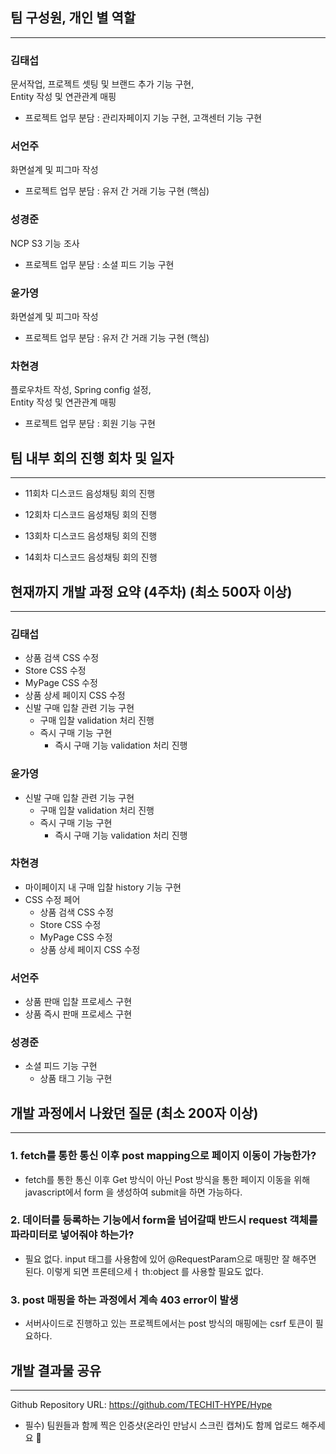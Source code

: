 ## 팀 구성원, 개인 별 역할

---

### 김태섭
문서작업, 프로젝트 셋팅 및 브랜드 추가 기능 구현,  
Entity 작성 및 연관관계 매핑

- 프로젝트 업무 분담 : 관리자페이지 기능 구현, 고객센터 기능 구현

### 서언주
화면설계 및 피그마 작성

- 프로젝트 업무 분담 : 유저 간 거래 기능 구현 (핵심)

### 성경준
NCP S3 기능 조사

- 프로젝트 업무 분담 : 소셜 피드 기능 구현


### 윤가영
화면설계 및 피그마 작성

- 프로젝트 업무 분담 : 유저 간 거래 기능 구현 (핵심)

### 차현경
플로우차트 작성, Spring config 설정,  
Entity 작성 및 연관관계 매핑

- 프로젝트 업무 분담 : 회원 기능 구현


## 팀 내부 회의 진행 회차 및 일자

---

- 11회차 디스코드 음성채팅 회의 진행

- 12회차 디스코드 음성채팅 회의 진행

- 13회차 디스코드 음성채팅 회의 진행

- 14회차 디스코드 음성채팅 회의 진행



## 현재까지 개발 과정 요약 (4주차) (최소 500자 이상)


---

### 김태섭
- 상품 검색 CSS 수정
- Store CSS 수정
- MyPage CSS 수정
- 상품 상세 페이지 CSS 수정
- 신발 구매 입찰 관련 기능 구현
  - 구매 입찰 validation 처리 진행
  - 즉시 구매 기능 구현
    - 즉시 구매 기능 validation 처리 진행



### 윤가영
- 신발 구매 입찰 관련 기능 구현
  - 구매 입찰 validation 처리 진행
  - 즉시 구매 기능 구현
    - 즉시 구매 기능 validation 처리 진행


### 차현경
- 마이페이지 내 구매 입찰 history 기능 구현
- CSS 수정 페어
  - 상품 검색 CSS 수정
  - Store CSS 수정
  - MyPage CSS 수정
  - 상품 상세 페이지 CSS 수정


### 서언주
- 상품 판매 입찰 프로세스 구현
- 상품 즉시 판매 프로세스 구현


### 성경준
- 소셜 피드 기능 구현
  - 상품 태그 기능 구현


## 개발 과정에서 나왔던 질문 (최소 200자 이상)

---


### 1. fetch를 통한 통신 이후 post mapping으로 페이지 이동이 가능한가?
- fetch를 통한 통신 이후 Get 방식이 아닌 Post 방식을 통한 페이지 이동을 위해 javascript에서 form 을 생성하여 submit을 하면 가능하다.
  

### 2. 데이터를 등록하는 기능에서 form을 넘어갈때 반드시 request 객체를 파라미터로 넣어줘야 하는가?
- 필요 없다. input 태그를 사용함에 있어 @RequestParam으로 매핑만 잘 해주면 된다. 이렇게 되면 프론테으세ㅓ th:object 를 사용할 필요도 없다.


### 3. post 매핑을 하는 과정에서 계속 403 error이 발생
- 서버사이드로 진행하고 있는 프로젝트에서는 post 방식의 매핑에는 csrf 토큰이 필요하다.



## 개발 결과물 공유

---

Github Repository URL: https://github.com/TECHIT-HYPE/Hype

- 필수) 팀원들과 함께 찍은 인증샷(온라인 만남시 스크린 캡쳐)도 함께 업로드 해주세요 🙂